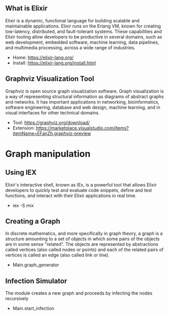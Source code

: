 ## What is Elixir

Elixir is a dynamic, functional language for building scalable and maintainable applications. Elixir runs on the Erlang VM, known for creating low-latency, distributed, and fault-tolerant systems. These capabilities and Elixir tooling allow developers to be productive in several domains, such as web development, embedded software, machine learning, data pipelines, and multimedia processing, across a wide range of industries.
- Home: https://elixir-lang.org/ 
- Install: https://elixir-lang.org/install.html

## Graphviz Visualization Tool

Graphviz is open source graph visualization software. Graph visualization is a way of representing structural information as diagrams of abstract graphs and networks. It has important applications in networking, bioinformatics, software engineering, database and web design, machine learning, and in visual interfaces for other technical domains.
- Tool: https://graphviz.org/download/
- Extension: https://marketplace.visualstudio.com/items?itemName=EFanZh.graphviz-preview

# Graph manipulation

## Using IEX
Elixir's interactive shell, known as IEx, is a powerful tool that allows Elixir developers to quickly test and evaluate code snippets, define and test functions, and interact with their Elixir applications in real time.
- iex -S mix

## Creating a Graph
In discrete mathematics, and more specifically in graph theory, a graph is a structure amounting to a set of objects in which some pairs of the objects are in some sense "related". The objects are represented by abstractions called vertices (also called nodes or points) and each of the related pairs of vertices is called an edge (also called link or line).
- Main.graph_generator 

## Infection Simulator
The module creates a new graph and proceeds by infecting the nodes recursively
- Main.start_infection

